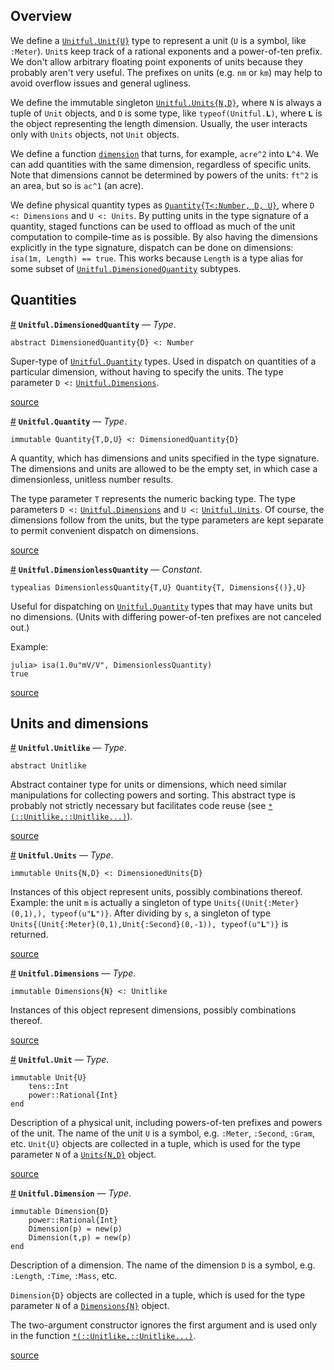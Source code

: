 


<a id='Overview-1'></a>

## Overview


We define a [`Unitful.Unit{U}`](types.md#Unitful.Unit) type to represent a unit (`U` is a symbol, like `:Meter`). `Unit`s keep track of a rational exponents and a power-of-ten prefix. We don't allow arbitrary floating point exponents of units because they probably aren't very useful. The prefixes on units (e.g. `nm` or `km`) may help to avoid overflow issues and general ugliness.


We define the immutable singleton [`Unitful.Units{N,D}`](types.md#Unitful.Units), where `N` is always a tuple of `Unit` objects, and `D` is some type, like `typeof(Unitful.𝐋)`, where `𝐋` is the object representing the length dimension. Usually, the user interacts only with `Units` objects, not `Unit` objects.


We define a function [`dimension`](manipulations.md#Unitful.dimension-Tuple{Number}) that turns, for example, `acre^2` into `𝐋^4`. We can add quantities with the same dimension, regardless of specific units. Note that dimensions cannot be determined by powers of the units: `ft^2` is an area, but so is `ac^1` (an acre).


We define physical quantity types as [`Quantity{T<:Number, D, U}`](types.md#Unitful.Quantity), where `D <: Dimensions` and `U <: Units`. By putting units in the type signature of a quantity, staged functions can be used to offload as much of the unit computation to compile-time as is possible. By also having the dimensions explicitly in the type signature, dispatch can be done on dimensions: `isa(1m, Length) == true`. This works because `Length` is a type alias for some subset of [`Unitful.DimensionedQuantity`](types.md#Unitful.DimensionedQuantity) subtypes.


<a id='Quantities-1'></a>

## Quantities

<a id='Unitful.DimensionedQuantity' href='#Unitful.DimensionedQuantity'>#</a>
**`Unitful.DimensionedQuantity`** &mdash; *Type*.



```
abstract DimensionedQuantity{D} <: Number
```

Super-type of [`Unitful.Quantity`](types.md#Unitful.Quantity) types. Used in dispatch on quantities of a particular dimension, without having to specify the units. The type parameter `D <:` [`Unitful.Dimensions`](types.md#Unitful.Dimensions).


<a target='_blank' href='https://github.com/ajkeller34/Unitful.jl/tree/804076094c23de421317f936fd18769ea64629a0/src/Types.jl#L87-L95' class='documenter-source'>source</a><br>

<a id='Unitful.Quantity' href='#Unitful.Quantity'>#</a>
**`Unitful.Quantity`** &mdash; *Type*.



```
immutable Quantity{T,D,U} <: DimensionedQuantity{D}
```

A quantity, which has dimensions and units specified in the type signature. The dimensions and units are allowed to be the empty set, in which case a dimensionless, unitless number results.

The type parameter `T` represents the numeric backing type. The type parameters `D <:` [`Unitful.Dimensions`](types.md#Unitful.Dimensions) and `U <:` [`Unitful.Units`](types.md#Unitful.Units). Of course, the dimensions follow from the units, but the type parameters are kept separate to permit convenient dispatch on dimensions.


<a target='_blank' href='https://github.com/ajkeller34/Unitful.jl/tree/804076094c23de421317f936fd18769ea64629a0/src/Types.jl#L98-L111' class='documenter-source'>source</a><br>

<a id='Unitful.DimensionlessQuantity' href='#Unitful.DimensionlessQuantity'>#</a>
**`Unitful.DimensionlessQuantity`** &mdash; *Constant*.



```
typealias DimensionlessQuantity{T,U} Quantity{T, Dimensions{()},U}
```

Useful for dispatching on [`Unitful.Quantity`](types.md#Unitful.Quantity) types that may have units but no dimensions. (Units with differing power-of-ten prefixes are not canceled out.)

Example:

```jlcon
julia> isa(1.0u"mV/V", DimensionlessQuantity)
true
```


<a target='_blank' href='https://github.com/ajkeller34/Unitful.jl/tree/804076094c23de421317f936fd18769ea64629a0/src/Types.jl#L118-L132' class='documenter-source'>source</a><br>


<a id='Units-and-dimensions-1'></a>

## Units and dimensions

<a id='Unitful.Unitlike' href='#Unitful.Unitlike'>#</a>
**`Unitful.Unitlike`** &mdash; *Type*.



```
abstract Unitlike
```

Abstract container type for units or dimensions, which need similar manipulations for collecting powers and sorting. This abstract type is probably not strictly necessary but facilitates code reuse (see [`*(::Unitlike,::Unitlike...)`](manipulations.md#Base.:*-Tuple{Unitful.Unitlike,Vararg{Unitful.Unitlike,N}})).


<a target='_blank' href='https://github.com/ajkeller34/Unitful.jl/tree/804076094c23de421317f936fd18769ea64629a0/src/Types.jl#L44-L53' class='documenter-source'>source</a><br>

<a id='Unitful.Units' href='#Unitful.Units'>#</a>
**`Unitful.Units`** &mdash; *Type*.



```
immutable Units{N,D} <: DimensionedUnits{D}
```

Instances of this object represent units, possibly combinations thereof. Example: the unit `m` is actually a singleton of type `Units{(Unit{:Meter}(0,1),), typeof(u"𝐋")}`. After dividing by `s`, a singleton of type `Units{(Unit{:Meter}(0,1),Unit{:Second}(0,-1)), typeof(u"𝐋")}` is returned.


<a target='_blank' href='https://github.com/ajkeller34/Unitful.jl/tree/804076094c23de421317f936fd18769ea64629a0/src/Types.jl#L65-L75' class='documenter-source'>source</a><br>

<a id='Unitful.Dimensions' href='#Unitful.Dimensions'>#</a>
**`Unitful.Dimensions`** &mdash; *Type*.



```
immutable Dimensions{N} <: Unitlike
```

Instances of this object represent dimensions, possibly combinations thereof.


<a target='_blank' href='https://github.com/ajkeller34/Unitful.jl/tree/804076094c23de421317f936fd18769ea64629a0/src/Types.jl#L78-L84' class='documenter-source'>source</a><br>

<a id='Unitful.Unit' href='#Unitful.Unit'>#</a>
**`Unitful.Unit`** &mdash; *Type*.



```
immutable Unit{U}
    tens::Int
    power::Rational{Int}
end
```

Description of a physical unit, including powers-of-ten prefixes and powers of the unit. The name of the unit `U` is a symbol, e.g. `:Meter`, `:Second`, `:Gram`, etc. `Unit{U}` objects are collected in a tuple, which is used for the type parameter `N` of a [`Units{N,D}`](types.md#Unitful.Units) object.


<a target='_blank' href='https://github.com/ajkeller34/Unitful.jl/tree/804076094c23de421317f936fd18769ea64629a0/src/Types.jl#L26-L38' class='documenter-source'>source</a><br>

<a id='Unitful.Dimension' href='#Unitful.Dimension'>#</a>
**`Unitful.Dimension`** &mdash; *Type*.



```
immutable Dimension{D}
    power::Rational{Int}
    Dimension(p) = new(p)
    Dimension(t,p) = new(p)
end
```

Description of a dimension. The name of the dimension `D` is a symbol, e.g. `:Length`, `:Time`, `:Mass`, etc.

`Dimension{D}` objects are collected in a tuple, which is used for the type parameter `N` of a [`Dimensions{N}`](types.md#Unitful.Dimensions) object.

The two-argument constructor ignores the first argument and is used only in the function [`*(::Unitlike,::Unitlike...)`](manipulations.md#Base.:*-Tuple{Unitful.Unitlike,Vararg{Unitful.Unitlike,N}}).


<a target='_blank' href='https://github.com/ajkeller34/Unitful.jl/tree/804076094c23de421317f936fd18769ea64629a0/src/Types.jl#L2-L19' class='documenter-source'>source</a><br>

